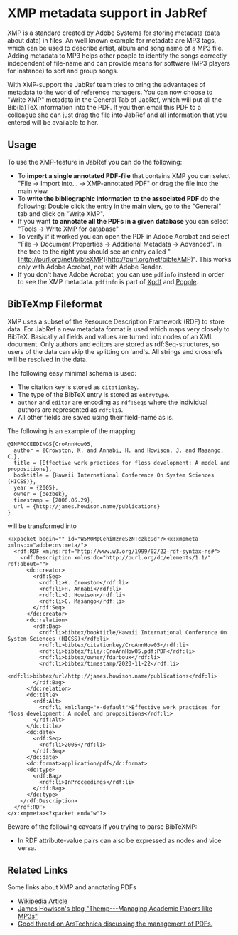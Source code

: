 # XMP metadata support in JabRef

XMP is a standard created by Adobe Systems for storing metadata \(data about data\) in files. An well known example for metadata are MP3 tags, which can be used to describe artist, album and song name of a MP3 file. Adding metadata to MP3 helps other people to identify the songs correctly independent of file-name and can provide means for software \(MP3 players for instance\) to sort and group songs.

With XMP-support the JabRef team tries to bring the advantages of metadata to the world of reference managers. You can now choose to "Write XMP" metadata in the General Tab of JabRef, which will put all the Bib\(la\)TeX information into the PDF. If you then email this PDF to a colleague she can just drag the file into JabRef and all information that you entered will be available to her.

## Usage

To use the XMP-feature in JabRef you can do the following:

* To **import a single annotated PDF-file** that contains XMP you can select "File → Import into... → XMP-annotated PDF" or drag the file into the main view.
* To **write the bibliographic information to the associated PDF** do the following: Double click the entry in the main view, go to the "General" tab and click on "Write XMP".
* If you want **to annotate all the PDFs in a given database** you can select "Tools → Write XMP for database"
* To verify if it worked you can open the PDF in Adobe Acrobat and select "File → Document Properties → Additional Metadata → Advanced". In the tree to the right you should see an entry called "[http://purl.org/net/bibteXMP](http://purl.org/net/bibteXMP)". This works only with Adobe Acrobat, not with Adobe Reader.
* If you don't have Adobe Acrobat, you can use `pdfinfo` instead in order to see the XMP metadata. `pdfinfo` is part of [Xpdf](http://www.foolabs.com/xpdf/) and [Popple](http://poppler.freedesktop.org).

## BibTeXmp Fileformat

XMP uses a subset of the Resource Description Framework \(RDF\) to store data. For JabRef a new metadata format is used which maps very closely to BibTeX. Basically all fields and values are turned into nodes of an XML document. Only authors and editors are stored as rdf:Seq-structures, so users of the data can skip the splitting on 'and's. All strings and crossrefs will be resolved in the data.

The following easy minimal schema is used:

* The citation key is stored as `citationkey`.
* The type of the BibTeX entry is stored as `entrytype`.
* `author` and `editor` are encoding as `rdf:Seq`s where the individual authors are represented as `rdf:li`s.
* All other fields are saved using their field-name as is.

The following is an example of the mapping

```text
@INPROCEEDINGS{CroAnnHow05,
  author = {Crowston, K. and Annabi, H. and Howison, J. and Masango, C.},
  title = {Effective work practices for floss development: A model and propositions},
  booktitle = {Hawaii International Conference On System Sciences (HICSS)},
  year = {2005},
  owner = {oezbek},
  timestamp = {2006.05.29},
  url = {http://james.howison.name/publications}
}
```

will be transformed into

```markup
<?xpacket begin="﻿" id="W5M0MpCehiHzreSzNTczkc9d"?><x:xmpmeta xmlns:x="adobe:ns:meta/">
  <rdf:RDF xmlns:rdf="http://www.w3.org/1999/02/22-rdf-syntax-ns#">
    <rdf:Description xmlns:dc="http://purl.org/dc/elements/1.1/" rdf:about="">
      <dc:creator>
        <rdf:Seq>
          <rdf:li>K. Crowston</rdf:li>
          <rdf:li>H. Annabi</rdf:li>
          <rdf:li>J. Howison</rdf:li>
          <rdf:li>C. Masango</rdf:li>
        </rdf:Seq>
      </dc:creator>
      <dc:relation>
        <rdf:Bag>
          <rdf:li>bibtex/booktitle/Hawaii International Conference On System Sciences (HICSS)</rdf:li>
          <rdf:li>bibtex/citationkey/CroAnnHow05</rdf:li>
          <rdf:li>bibtex/file/:CroAnnHow05.pdf:PDF</rdf:li>
          <rdf:li>bibtex/owner/fdarboux</rdf:li>
          <rdf:li>bibtex/timestamp/2020-11-22</rdf:li>
          <rdf:li>bibtex/url/http://james.howison.name/publications</rdf:li>
        </rdf:Bag>
      </dc:relation>
      <dc:title>
        <rdf:Alt>
          <rdf:li xml:lang="x-default">Effective work practices for floss development: A model and propositions</rdf:li>
        </rdf:Alt>
      </dc:title>
      <dc:date>
        <rdf:Seq>
          <rdf:li>2005</rdf:li>
        </rdf:Seq>
      </dc:date>
      <dc:format>application/pdf</dc:format>
      <dc:type>
        <rdf:Bag>
          <rdf:li>InProceedings</rdf:li>
        </rdf:Bag>
      </dc:type>
    </rdf:Description>
  </rdf:RDF>
</x:xmpmeta><?xpacket end="w"?>
```

Beware of the following caveats if you trying to parse BibTeXMP:

* In RDF attribute-value pairs can also be expressed as nodes and vice versa.

## Related Links

Some links about XMP and annotating PDFs

* [Wikipedia Article](https://en.wikipedia.org/wiki/Extensible_Metadata_Platform)
* [James Howison's blog "Themp---Managing Academic Papers like MP3s"](https://web.archive.org/web/20110424121251/http://freelancepropaganda.com/themp/)
* [Good thread on ArsTechnica discussing the management of PDFs.](http://arstechnica.com/civis/viewtopic.php?f=19&t=408429)

